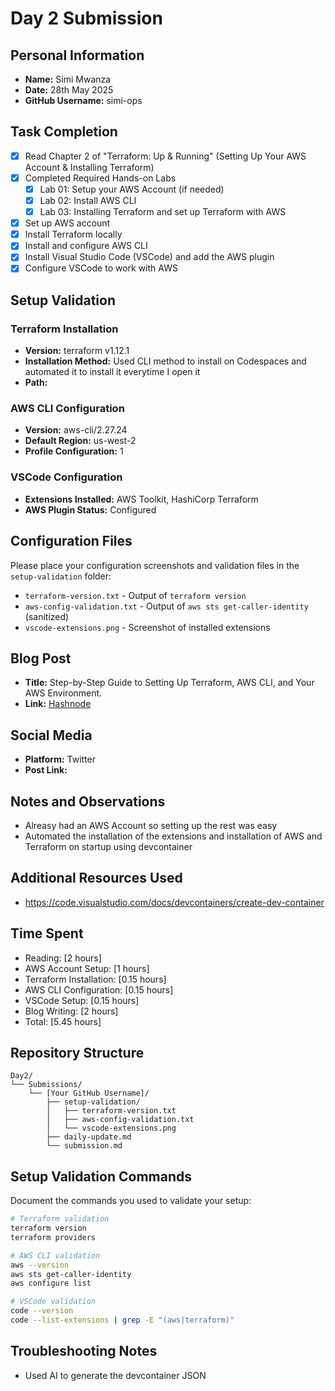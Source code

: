 # Day 2 Submission

## Personal Information
- **Name:** Simi Mwanza
- **Date:** 28th May 2025
- **GitHub Username:** simi-ops

## Task Completion
- [x] Read Chapter 2 of "Terraform: Up & Running" (Setting Up Your AWS Account & Installing Terraform)
- [x] Completed Required Hands-on Labs
  - [x] Lab 01: Setup your AWS Account (if needed)
  - [x] Lab 02: Install AWS CLI
  - [x] Lab 03: Installing Terraform and set up Terraform with AWS
- [x] Set up AWS account
- [x] Install Terraform locally
- [x] Install and configure AWS CLI
- [x] Install Visual Studio Code (VSCode) and add the AWS plugin
- [x] Configure VSCode to work with AWS

## Setup Validation

### Terraform Installation
- **Version:** terraform v1.12.1
- **Installation Method:** Used CLI method to install on Codespaces and automated it to install it everytime I open it
- **Path:** 

### AWS CLI Configuration
- **Version:** aws-cli/2.27.24
- **Default Region:** us-west-2
- **Profile Configuration:** 1

### VSCode Configuration
- **Extensions Installed:** AWS Toolkit, HashiCorp Terraform
- **AWS Plugin Status:** Configured

## Configuration Files
Please place your configuration screenshots and validation files in the `setup-validation` folder:
- `terraform-version.txt` - Output of `terraform version`
- `aws-config-validation.txt` - Output of `aws sts get-caller-identity` (sanitized)
- `vscode-extensions.png` - Screenshot of installed extensions

## Blog Post
- **Title:** Step-by-Step Guide to Setting Up Terraform, AWS CLI, and Your AWS Environment.
- **Link:** [Hashnode](https://simiops.hashnode.dev/step-by-step-guide-to-setting-up-terraform-aws-cli-and-your-aws-environment?showSharer=true)

## Social Media
- **Platform:** Twitter
- **Post Link:** 

## Notes and Observations
- Alreasy had an AWS Account so setting up the rest was easy
- Automated the installation of the extensions and installation of AWS and Terraform on startup using devcontainer

## Additional Resources Used
- https://code.visualstudio.com/docs/devcontainers/create-dev-container

## Time Spent
- Reading: [2 hours]
- AWS Account Setup: [1 hours]
- Terraform Installation: [0.15 hours]
- AWS CLI Configuration: [0.15 hours]
- VSCode Setup: [0.15 hours]
- Blog Writing: [2 hours]
- Total: [5.45 hours]

## Repository Structure
```
Day2/
└── Submissions/
    └── [Your GitHub Username]/
        ├── setup-validation/
        │   ├── terraform-version.txt
        │   ├── aws-config-validation.txt
        │   └── vscode-extensions.png
        ├── daily-update.md
        └── submission.md
```

## Setup Validation Commands
Document the commands you used to validate your setup:

```bash
# Terraform validation
terraform version
terraform providers

# AWS CLI validation  
aws --version
aws sts get-caller-identity
aws configure list

# VSCode validation
code --version
code --list-extensions | grep -E "(aws|terraform)"
```

## Troubleshooting Notes
- Used AI to generate the devcontainer JSON


